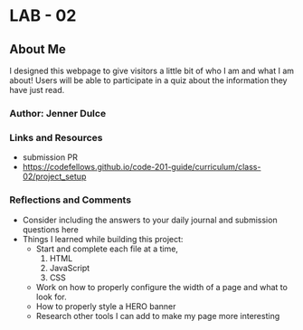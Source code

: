 # LAB - 02

## About Me
I designed this webpage to give visitors a little bit of who I am and what I am about! Users will be able to participate in a quiz about the information they have just read.

### Author: Jenner Dulce
### Links and Resources
- submission PR
- https://codefellows.github.io/code-201-guide/curriculum/class-02/project_setup

### Reflections and Comments
- Consider including the answers to your daily journal and submission questions here
- Things I learned while building this project:
  - Start and complete each file at a time,
    1. HTML
    2. JavaScript
    3. CSS
  - Work on how to properly configure the width of a page and what to look for.
  - How to properly style a HERO banner
  - Research other tools I can add to make my page more interesting
